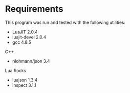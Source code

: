 # Requirements
This program was run and tested with the following utilities:
- LuaJIT 2.0.4
- luajit-devel 2.0.4
- gcc 4.8.5

C++
- nlohmann/json 3.4

Lua Rocks
- luajson 1.3.4
- inspect 3.1.1